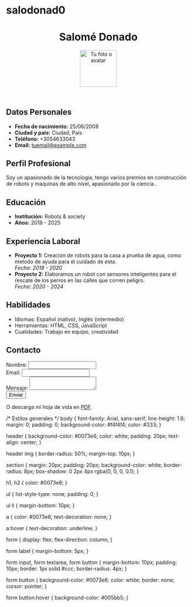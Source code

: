 # salodonad0
<!DOCTYPE html>
<html lang="es">
<head>
  <meta charset="UTF-8">
  <meta name="viewport" content="width=device-width, initial-scale=1.0">
  <title>Mi Hoja de Vida</title>
  <link rel="stylesheet" href="styles.css">
</head>
<body>
  <!-- Encabezado -->
  <header>
    <h1>Salomé Donado</h1>
    <img src="avatar.jpg" alt="Tu foto o avatar" width="100">
  </header> 
  <!-- Datos Personales -->
  <section id="datos-personales">
    <h2>Datos Personales</h2>
    <ul>
      <li><strong>Fecha de nacimiento:</strong> 25/06/2008</li>
      <li><strong>Ciudad y país:</strong> Ciudad, País</li>
      <li><strong>Teléfono:</strong> +3054633043</li>
      <li><strong>Email:</strong> <a href="salo.donado@gmail.com">tuemail@example.com</a></li>
    </ul>
  </section>

  <!-- Perfil Profesional -->
  <section id="perfil">
    <h2>Perfil Profesional</h2>
    <p>Soy un apasionado de la tecnologia, tengo varios premios en construcción de robots y maquinas de alto nivel, apasionado por la ciencia..</p>
  </section>

  <!-- Educación -->
  <section id="educacion">
    <h2>Educación</h2>
    <ul>
      <li><strong>Institución:</strong> Robots & society</li>
      <li><strong>Años:</strong> 2018 - 2025</li>
    </ul>
  </section>

  <!-- Experiencia Laboral -->
  <section id="experiencia">
    <h2>Experiencia Laboral</h2>
    <ul>
      <li>
        <strong>Proyecto 1:</strong> Creación de robots para la  casa a prueba de agua, como metodo de ayuda para el cuidado de esta.
        <br><em>Fecha: 2018 - 2020</em>
      </li>
      <li>
        <strong>Proyecto 2:</strong> Elaboramos un robot con sensores inteligentes para el rescate de los perros en las calles que corren peligro.
        <br><em>Fecha: 2020 - 2024</em>
      </li>
    </ul>
  </section>

  <!-- Habilidades -->
  <section id="habilidades">
    <h2>Habilidades</h2>
    <ul>
      <li>Idiomas: Español (nativo), Inglés (intermedio)</li>
      <li>Herramientas: HTML, CSS, JavaScript</li>
      <li>Cualidades: Trabajo en equipo, creatividad</li>
    </ul>
  </section>

  <!-- Contacto -->
  <section id="contacto">
    <h2>Contacto</h2>
    <form action="#" method="post">
      <label for="nombre">Nombre:</label>
      <input type="text" id="nombre" name="nombre" required>
      <br>
      <label for="email">Email:</label>
      <input type="email" id="email" name="email" required>
      <br>
      <label for="mensaje">Mensaje:</label>
      <textarea id="mensaje" name="mensaje" required></textarea>
      <br>
      <button type="submit">Enviar</button>
    </form>
    <p>O descarga mi hoja de vida en <a href="hoja-de-vida.pdf" download>PDF</a>.</p>
  </section>
</body>
</html>

/* Estilos generales */
body {
  font-family: Arial, sans-serif;
  line-height: 1.6;
  margin: 0;
  padding: 0;
  background-color: #f4f4f4;
  color: #333;
}

header {
  background-color: #0073e6;
  color: white;
  padding: 20px;
  text-align: center;
}

header img {
  border-radius: 50%;
  margin-top: 10px;
}

section {
  margin: 20px;
  padding: 20px;
  background-color: white;
  border-radius: 8px;
  box-shadow: 0 2px 4px rgba(0, 0, 0, 0.1);
}

h1, h2 {
  color: #0073e6;
}

ul {
  list-style-type: none;
  padding: 0;
}

ul li {
  margin-bottom: 10px;
}

a {
  color: #0073e6;
  text-decoration: none;
}

a:hover {
  text-decoration: underline;
}

form {
  display: flex;
  flex-direction: column;
}

form label {
  margin-bottom: 5px;
}

form input, form textarea, form button {
  margin-bottom: 10px;
  padding: 10px;
  border: 1px solid #ccc;
  border-radius: 4px;
}

form button {
  background-color: #0073e6;
  color: white;
  border: none;
  cursor: pointer;
}

form button:hover {
  background-color: #005bb5;
}
